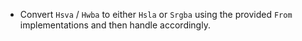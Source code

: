 
- Convert `Hsva` / `Hwba` to either `Hsla` or `Srgba` using the provided `From` implementations and then handle accordingly.
